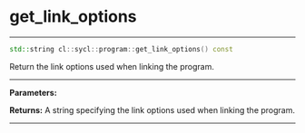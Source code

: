 # get_link_options

---

```cpp
std::string cl::sycl::program::get_link_options() const
```


Return the link options used when linking the program. 


---
**Parameters:**

**Returns:** A string specifying the link options used when linking the program. 

---
